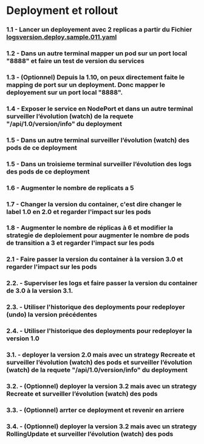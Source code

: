 # Deployment et rollout

### 1.1 - Lancer un deployement avec 2 replicas a partir du Fichier [logsversion.deploy.sample.011.yaml](logsversion.deploy.sample.011.yaml)

### 1.2 - Dans un autre terminal mapper un pod sur un port local "8888" et faire un test de version du services

### 1.3 - (Optionnel) Depuis la 1.10, on peux directement faite le mapping de port sur un deployment. Donc mapper le deployement sur un port local "8888". 

### 1.4 - Exposer le service en NodePort et dans un autre terminal surveiller l’évolution (watch) de la requete "/api/1.0/version/info" du deployment


### 1.5 - Dans un autre terminal surveiller l’évolution (watch) des pods de ce deployment

### 1.5 - Dans un troisieme terminal surveiller l’évolution des logs des pods de ce deployment

### 1.6 - Augmenter le nombre de replicats a 5
 
### 1.7 - Changer la version du container, c'est dire changer le label 1.0 en 2.0 et regarder l'impact sur les pods

### 1.8 - Augmenter le nombre de réplicas à 6 et modifier la strategie de deploiement pour augmenter le nombre de pods de transition a 3 et regarder l'impact sur les pods

### 2.1 -  Faire passer la version du container à la version 3.0 et regarder l'impact sur les pods

### 2.2. -  Superviser les logs et faire passer la version du container de 3.0 à la version 3.1. 

### 2.3. -  Utiliser l'historique des deployments pour redeployer (undo) la version précédentes

### 2.4. -  Utiliser l'historique des deployments pour redeployer la version 1.0

### 3.1. -  deployer la version 2.0 mais avec un strategy Recreate et surveiller l’évolution (watch) des pods et  surveiller l’évolution (watch) de la requete "/api/1.0/version/info" du deployment 

### 3.2. -  (Optionnel) deployer la version 3.2 mais avec un strategy Recreate et surveiller l’évolution (watch) des pods

### 3.3. -  (Optionnel) arrter ce deployment et revenir en arriere

### 3.4. -  (Optionnel) deployer la version 3.2 mais avec un strategy RollingUpdate et surveiller l’évolution (watch) des pods
